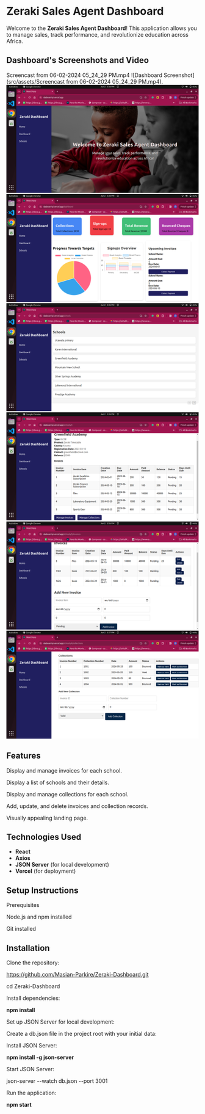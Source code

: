 

# Zeraki Sales Agent Dashboard

Welcome to the **Zeraki Sales Agent Dashboard**! This application allows you to manage sales, track performance, and revolutionize education across Africa.

## Dashboard's Screenshots and Video 
Screencast from 06-02-2024 05_24_29 PM.mp4
![Dashboard Screenshot](src/assets/Screencast from 06-02-2024 05_24_29 PM.mp4).
![Dashboard Screenshot](src/assets/screen6.png)
![Dashboard Screenshot](src/assets/screen5.png)
![Dashboard Screenshot](src/assets/screen4.png)
![Dashboard Screenshot](src/assets/screen3.png)
![Dashboard Screenshot](src/assets/screen2.png)
![Dashboard Screenshot](src/assets/screen1.png)



## Features
Display and manage invoices for each school.

Display a list of schools and their details.

Display and manage collections for each school.

Add, update, and delete invoices and collection records.

Visually appealing landing page.

## Technologies Used
- **React**
- **Axios**
- **JSON Server** (for local development)
- **Vercel** (for deployment)

## Setup Instructions

Prerequisites

Node.js and npm installed

Git installed

## Installation

Clone the repository:

https://github.com/Masian-Parkire/Zeraki-Dashboard.git

cd Zeraki-Dashboard

Install dependencies:

**npm install**

Set up JSON Server for local development:

Create a db.json file in the project root with your initial data:


Install JSON Server:

**npm install -g json-server**

Start JSON Server:

json-server --watch db.json --port 3001

Run the application:


**npm start**


